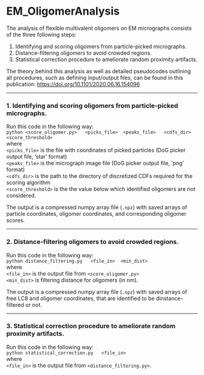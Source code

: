 # EM_OligomerAnalysis

The analysis of flexible multivalent oligomers on EM micrographs consists of the three following steps:
1. Identifying and scoring oligomers from particle-picked micrographs.
2. Distance-filtering oligomers to avoid crowded regions.
3. Statistical correction procedure to ameliorate random proximity artifacts.

The theory behind this analysis as well as detailed pseudocodes outlining all procedures, such as defining input/output files, can be found in this publication:
https://doi.org/10.1101/2020.06.16.154096   

---

### 1. Identifying and scoring oligomers from particle-picked micrographs.

Run this code in the following way:<br />
`python <score_oligomer.py>   <picks_file>  <peaks_file>   <cdfs_dir>  <score_threshold>` <br />
where<br /> 
`<picks_file>` is the file with coordinates of picked particles (DoG picker output file, ‘star’ format)<br />
`<peaks_file>` is the micrograph image file (DoG picker output file, ‘png’ format)<br />
`<cdfs_dir>`   is the path to the directory of discretized CDFs required for the scoring algorithm<br />
`<score_threshold>` is the the value below which identified oligomers are not considered.

The output is a compressed numpy array file (`.npz`) with saved arrays of particle coordinates, oligomer coordinates, and corresponding oligomer scores.

---

### 2. Distance-filtering oligomers to avoid crowded regions.

Run this code in the following way:<br />
`python distance_filtering.py   <file_in>  <min_dist>`<br />
where<br /> 
`<file_in>`  is the output file from `<score_oligomer.py>`<br />
`<min_dist>` is filtering distance for oligomers (in nm).

The output is a compressed numpy array file (`.npz`) with saved arrays of free LC8 and oligomer coordinates, that are identified to be dinstance-filtered or not.

---

### 3. Statistical correction procedure to ameliorate random proximity artifacts.

Run this code in the following way:<br />
`python statistical_correction.py   <file_in>`<br />
where<br /> 
`<file_in>`  is the output file from `<distance_filtering.py>`.


